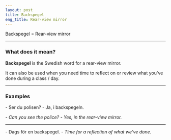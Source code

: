 ```yaml
---
layout: post
title: Backspegel
eng_title: Rear-view mirror
---
```


Backspegel = Rear-view mirror

----

### What does it mean?

**Backspegel** is the Swedish word for a rear-view mirror.

It can also be used when you need time to reflect on or review what you've done
during a class / day.

----

### Examples

\- Ser du polisen?
\- Ja, i backspegeln.

_\- Can you see the police?_
_\- Yes, in the rear-view mirror._

----

\- Dags för en backspegel.
_\- Time for a reflection of what we've done._
